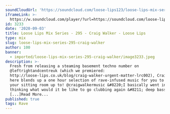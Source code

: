 ```yaml
---
soundCloudUrl: 'https://soundcloud.com/loose-lips123/loose-lips-mix-series-295-craig-walker'
iframeLink: >-
  https://w.soundcloud.com/player/?url=https://soundcloud.com/loose-lips123/loose-lips-mix-series-295-craig-walker&color=00aabb&auto_play=false&hide_related=false&show_comments=true&show_user=true&show_reposts=false
id: 3233
date: '2020-09-03'
title: Loose Lips Mix Series - 295 - Craig Walker - Loose Lips
type: mix
slug: loose-lips-mix-series-295-craig-walker
author: 100
banner:
  - imported/loose-lips-mix-series-295-craig-walker/image3233.jpeg
description: >-
  Fresh from releasing a steaming basement techno number on
  @leftrightandcentreuk (which we premiered:
  http://loose-lips.co.uk/blog/craig-walker-urgent-matter-lrc002), Craig Walker
  here blends up a one hour selection of rave-infused music for you to smash
  your sitting room up to! @craigwalkermusic &#8220;I basically went into a mix
  thinking what would it be like to go clubbing again &#8211; deep basslines,
  [...]Read More...
published: true
tags: Rave
---
```

